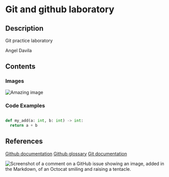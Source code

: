 # Git and github laboratory

## Description
Git practice laboratory

Angel Davila

## Contents
### Images

![Amazing image](/static/image.png)

### Code Examples

```python

def my_add(a: int, b: int) -> int:
  return a + b

```

## References


[Github documentation](https://docs.github.com/en)
[Github glossary](https://docs.github.com/en/get-started/learning-about-github/github-glossary)
[Git documentation](https://git-scm.com/doc)

![Screenshot of a comment on a GitHub issue showing an image, added in the Markdown, 
of an Octocat smiling and raising a tentacle.](https://myoctocat.com/assets/images/base-octocat.svg)
